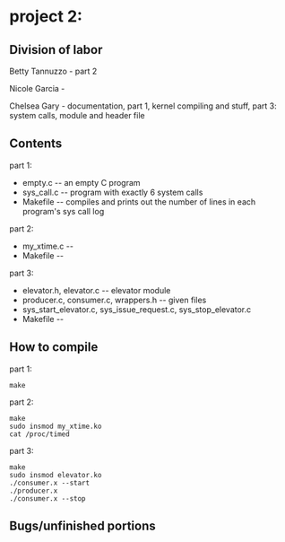 # project 2:

## Division of labor
Betty Tannuzzo - part 2

Nicole Garcia -

Chelsea Gary - documentation, part 1, kernel compiling and stuff, part 3: system calls, module and header file


## Contents
part 1: 

- empty.c -- an empty C program
- sys_call.c -- program with exactly 6 system calls
- Makefile -- compiles and prints out the number of lines in each program's sys call log 

part 2:

- my_xtime.c -- 
- Makefile -- 


part 3: 

- elevator.h, elevator.c -- elevator module
- producer.c, consumer.c, wrappers.h -- given files
- sys_start_elevator.c, sys_issue_request.c, sys_stop_elevator.c
- Makefile -- 

## How to compile

part 1: 

	make
    
part 2: 

	make
	sudo insmod my_xtime.ko
	cat /proc/timed

part 3: 

	make
	sudo insmod elevator.ko
	./consumer.x --start
	./producer.x
	./consumer.x --stop

## Bugs/unfinished portions



